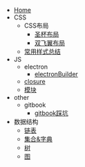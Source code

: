   - [Home](/0-Home.md)
  - CSS
    - CSS布局
      - [圣杯布局](/1-CSS/1-CSS布局/1-圣杯布局.md)
      - [双飞翼布局](/1-CSS/1-CSS布局/2-双飞翼布局.md)
    - [常用样式总结](/1-CSS/2-常用样式总结.md)
  - JS
    - electron
      - [electronBuilder](/2-JS/1-electron/1-electronBuilder.md)
    - [closure](/2-JS/2-closure.md)
    - [模块](/2-JS/3-模块.md)
  - other
    - gitbook
      - [gitbook踩坑](/3-other/1-gitbook/1-gitbook踩坑.md)
  - 数据结构
    - [链表](/4-数据结构/1-链表.md)
    - [集合&字典](/4-数据结构/2-集合&字典.md)
    - [树](/4-数据结构/3-树.md)
    - [图](/4-数据结构/图.md)